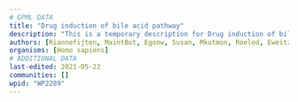 ```yaml
---
# GPML DATA
title: "Drug induction of bile acid pathway"
description: "This is a temporary description for Drug induction of bile acid pathway"
authors: [Riannefijten, MaintBot, Egonw, Susan, Mkutmon, Roelod, Eweitz]
organisms: [Homo sapiens]
# ADDITIONAL DATA
last-edited: 2021-05-22
communities: []
wpid: "WP2289"
---
```

